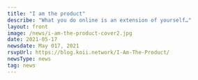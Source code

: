```yaml
---
title: "I am the product"
describe: "What you do online is an extension of yourself…"
layout: front
image: /news/i-am-the-product-cover2.jpg
date: 2021-05-17
newsdate: May 017, 2021
rsvpUrl: https://blog.koii.network/I-Am-The-Product/
newsType: news
tag: news
---
```

